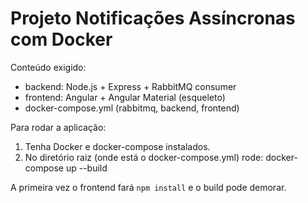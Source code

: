 # Projeto Notificações Assíncronas com Docker

Conteúdo exigido:
- backend: Node.js + Express + RabbitMQ consumer
- frontend: Angular + Angular Material (esqueleto)
- docker-compose.yml (rabbitmq, backend, frontend)

Para rodar a aplicação:
1. Tenha Docker e docker-compose instalados.
2. No diretório raiz (onde está o docker-compose.yml) rode:
   docker-compose up --build

A primeira vez o frontend fará `npm install` e o build pode demorar.

